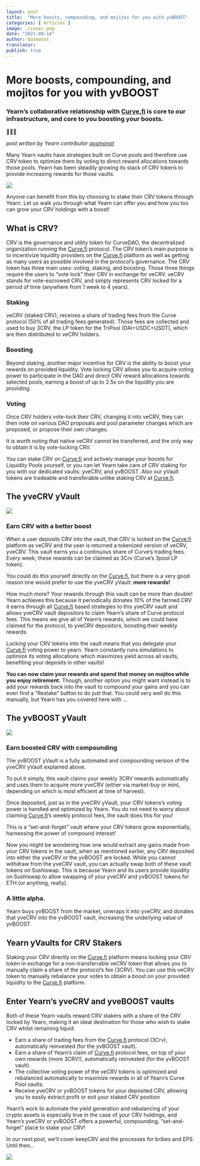 ```yaml
---
layout: post
title:  "More boosts, compounding, and mojitos for you with yvBOOST"
categories: [ Articles ]
image: ./cover.png
date: "2021-09-14"
author: Qosmonot
translator:
publish: true
---
```


# More boosts, compounding, and mojitos for you with yvBOOST

### Yearn’s collaborative relationship with [Curve.fi](http://curve.fi/) is core to our infrastructure, and core to you boosting your boosts.

🔵🤝🌈

_post written by Yearn contributor_ [_qosmonot_](http://twitter.com/qosmonot)

Many Yearn vaults have strategies built on Curve pools and therefore use CRV token to optimize them by voting to direct reward allocations towards those pools. Yearn has been steadily growing its stack of CRV tokens to provide increasing rewards for those vaults.

![](image1.png?w=1050&h=651)

Anyone can benefit from this by choosing to stake their CRV tokens through Yearn. Let us walk you through what Yearn can offer you and how you too can grow your CRV holdings with a boost!

## What is CRV?

CRV is the governance and utility token for CurveDAO, the decentralized organization running the [Curve.fi](http://curve.fi/) protocol. The CRV token’s main purpose is to incentivize liquidity providers on the [Curve.fi](http://curve.fi/) platform as well as getting as many users as possible involved in the protocol’s governance. The CRV token has three main uses: voting, staking, and boosting. Those three things require the users to “vote lock” their CRV in exchange for veCRV. veCRV stands for vote-escrowed CRV, and simply represents CRV locked for a period of time (anywhere from 1 week to 4 years).

### Staking

veCRV (staked CRV), receives a share of trading fees from the Curve protocol (50% of all trading fees generated). Those fees are collected and used to buy 3CRV, the LP token for the TriPool (DAI+USDC+USDT), which are then distributed to veCRV holders.

### Boosting

Beyond staking, another major incentive for CRV is the ability to boost your rewards on provided liquidity. Vote locking CRV allows you to acquire voting power to participate in the DAO and direct CRV reward allocations towards selected pools, earning a boost of up to 2.5x on the liquidity you are providing.

### Voting

Once CRV holders vote-lock their CRV, changing it into veCRV, they can then vote on various DAO proposals and pool parameter changes which are proposed, or propose their own changes.

It is worth noting that native veCRV cannot be transferred, and the only way to obtain it is by vote-locking CRV.

You can stake CRV on [Curve.fi](http://curve.fi/) and actively manage your boosts for Liquidity Pools yourself, or you can let Yearn take care of CRV staking for you with our dedicated vaults: yveCRV, and yvBOOST. Also our yVault tokens are tradeable and transferable unlike staking CRV at [Curve.fi](http://curve.fi/).

## The yveCRV yVault

![](image2.png?w=128&h=128)

### Earn CRV with a better boost

When a user deposits CRV into the vault, that CRV is locked on the [Curve.fi](http://curve.fi/) platform as veCRV and the user is returned a tokenized version of veCRV, yveCRV. This vault earns you a continuous share of Curve’s trading fees. Every week, these rewards can be claimed as 3Crv (Curve’s 3pool LP token).

You could do this yourself directly on the [Curve.fi](http://curve.fi/), but there is a very good reason one would prefer to use the yveCRV yVault: **more rewards!**

How much more? Your rewards through this vault can be more than double! Yearn achieves this because it periodically donates 10% of the farmed CRV it earns through all [Curve.fi](http://curve.fi/) based strategies to this yveCRV vault and allows yveCRV vault depositors to claim Yearn’s share of Curve protocol fees. This means we give all of Yearn’s rewards, which we could have claimed for the protocol, to yveCRV depositors, boosting their weekly rewards.

Locking your CRV tokens into the vault means that you delegate your [Curve.fi](http://curve.fi/) voting power to yearn. Yearn constantly runs simulations to optimize its voting allocations which maximizes yield across all vaults, benefiting your deposits in other vaults!

**You can now claim your rewards and spend that money on mojitos while you enjoy retirement.** Though, another option you might want instead is to add your rewards back into the vault to compound your gains and you can even find a “Restake” button to do just that. You could very well do this manually, but Yearn has you covered here with …

## The yvBOOST yVault

![](image3.png?w=128&h=128)

### Earn boosted CRV with compounding

The yvBOOST yVault is a fully automated and compounding version of the yveCRV yVault explained above.

To put it simply, this vault claims your weekly 3CRV rewards automatically and uses them to acquire more yveCRV (either via market-buy or mint, depending on which is most efficient at time of harvest).

Once deposited, just as in the yveCRV yVault, your CRV tokens’s voting power is handled and optimized by Yearn. You do not need to worry about claiming [Curve.fi](http://curve.fi/)’s weekly protocol fees, the vault does this for you!

This is a “set-and-forget” vault where your CRV tokens grow exponentially, harnessing the power of compound interest!

Now you might be wondering how one would extract any gains made from your CRV tokens in the vault, when as mentioned earlier, any CRV deposited into either the yveCRV or the yvBOOST are locked. While you cannot withdraw from the yveCRV vault, you can actually swap both of these vault tokens on Sushiswap. This is because Yearn and its users provide liquidity on Sushiswap to allow swapping of your yveCRV and yvBOOST tokens for ETH (or anything, really).

### A little alpha.

Yearn buys yvBOOST from the market, unwraps it into yveCRV, and donates that yveCRV into the yvBOOST vault, increasing the underlying value of yvBOOST.

## Yearn yVaults for CRV Stakers

Staking your CRV directly on the [Curve.fi](http://curve.fi/) platform means locking your CRV token in exchange for a non-transferrable veCRV token that allows you to manually claim a share of the protocol’s fee (3CRV). You can use this veCRV token to manually rebalance your votes to obtain a boost on your provided liquidity to the [Curve.fi](http://curve.fi/) platform.

## Enter Yearn’s yveCRV and yveBOOST vaults

Both of these Yearn vaults reward CRV stakers with a share of the CRV locked by Yearn, making it an ideal destination for those who wish to stake CRV whilst remaining liquid:

-   Earn a share of trading fees from the [Curve.fi](http://curve.fi/) protocol (3Crv), automatically reinvested (for the yvBOOST vault).
-   Earn a share of Yearn’s claim of [Curve.fi](http://curve.fi/) protocol fees, on top of your own rewards (more 3CRV!), automatically reinvested (for the yvBOOST vault).
-   The collective voting power of the veCRV tokens is optimized and rebalanced automatically to maximize rewards in all of Yearn’s Curve Pool vaults.
-   Receive yveCRV or yvBOOST tokens for your deposited CRV, allowing you to easily extract profit or exit your staked CRV position

Yearn’s work to automate the yield generation and rebalancing of your crypto assets is especially true in the case of your CRV holdings, and Yearn’s yveCRV or yvBOOST offers a powerful, compounding, “set-and-forget” place to stake your CRV!

In our next post, we’ll cover keepCRV and the processes for bribes and EPS. Until then…

![](image4.png?w=1050&h=543)

